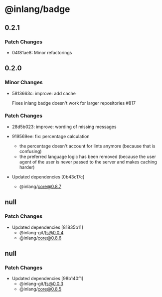 # @inlang/badge

## 0.2.1

### Patch Changes

- 04f81ae8: Minor refactorings

## 0.2.0

### Minor Changes

- 5813663c: improve: add cache

  Fixes inlang badge doesn't work for larger repositories #817

### Patch Changes

- 28d5b023: improve: wording of missing messages
- 919569ee: fix: percentage calculation

  - the percentage doesn't account for lints anymore (because that is confusing)
  - the preferred language logic has been removed (because the user agent of the user is never passed to the server and makes caching harder)

- Updated dependencies [0b43c17c]
  - @inlang/core@0.8.7

## null

### Patch Changes

- Updated dependencies [81835b11]
  - @inlang-git/fs@0.0.4
  - @inlang/core@0.8.6

## null

### Patch Changes

- Updated dependencies [98b140f1]
  - @inlang-git/fs@0.0.3
  - @inlang/core@0.8.5

